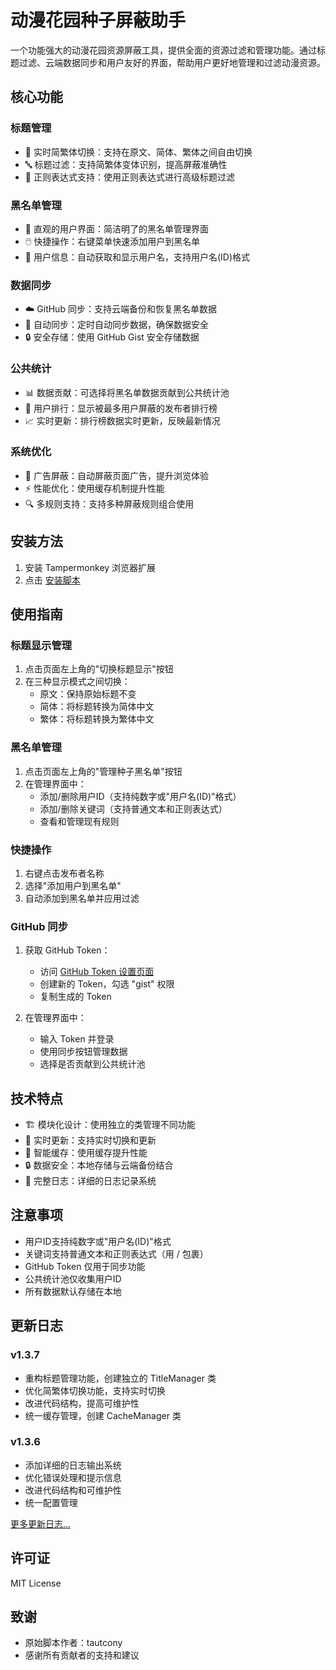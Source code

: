 # 动漫花园种子屏蔽助手

一个功能强大的动漫花园资源屏蔽工具，提供全面的资源过滤和管理功能。通过标题过滤、云端数据同步和用户友好的界面，帮助用户更好地管理和过滤动漫资源。

## 核心功能

### 标题管理
- 🔄 实时简繁体切换：支持在原文、简体、繁体之间自由切换
- 🔤 标题过滤：支持简繁体变体识别，提高屏蔽准确性
- 📝 正则表达式支持：使用正则表达式进行高级标题过滤

### 黑名单管理
- 🎯 直观的用户界面：简洁明了的黑名单管理界面
- 🖱️ 快捷操作：右键菜单快速添加用户到黑名单
- 👥 用户信息：自动获取和显示用户名，支持用户名(ID)格式

### 数据同步
- ☁️ GitHub 同步：支持云端备份和恢复黑名单数据
- 🔄 自动同步：定时自动同步数据，确保数据安全
- 🔒 安全存储：使用 GitHub Gist 安全存储数据

### 公共统计
- 📊 数据贡献：可选择将黑名单数据贡献到公共统计池
- 👥 用户排行：显示被最多用户屏蔽的发布者排行榜
- 📈 实时更新：排行榜数据实时更新，反映最新情况

### 系统优化
- 🚫 广告屏蔽：自动屏蔽页面广告，提升浏览体验
- ⚡ 性能优化：使用缓存机制提升性能
- 🔍 多规则支持：支持多种屏蔽规则组合使用

## 安装方法

1. 安装 Tampermonkey 浏览器扩展
2. 点击 [安装脚本](https://greasyfork.org/zh-CN/scripts/523811-dmhy-torrent-block)

## 使用指南

### 标题显示管理
1. 点击页面左上角的"切换标题显示"按钮
2. 在三种显示模式之间切换：
   - 原文：保持原始标题不变
   - 简体：将标题转换为简体中文
   - 繁体：将标题转换为繁体中文

### 黑名单管理
1. 点击页面左上角的"管理种子黑名单"按钮
2. 在管理界面中：
   - 添加/删除用户ID（支持纯数字或"用户名(ID)"格式）
   - 添加/删除关键词（支持普通文本和正则表达式）
   - 查看和管理现有规则

### 快捷操作
1. 右键点击发布者名称
2. 选择"添加用户到黑名单"
3. 自动添加到黑名单并应用过滤

### GitHub 同步
1. 获取 GitHub Token：
   - 访问 [GitHub Token 设置页面](https://github.com/settings/tokens)
   - 创建新的 Token，勾选 "gist" 权限
   - 复制生成的 Token

2. 在管理界面中：
   - 输入 Token 并登录
   - 使用同步按钮管理数据
   - 选择是否贡献到公共统计池

## 技术特点

- 🏗️ 模块化设计：使用独立的类管理不同功能
- 🔄 实时更新：支持实时切换和更新
- 💾 智能缓存：使用缓存提升性能
- 🔒 数据安全：本地存储与云端备份结合
- 📝 完整日志：详细的日志记录系统

## 注意事项

- 用户ID支持纯数字或"用户名(ID)"格式
- 关键词支持普通文本和正则表达式（用 / 包裹）
- GitHub Token 仅用于同步功能
- 公共统计池仅收集用户ID
- 所有数据默认存储在本地

## 更新日志

### v1.3.7
- 重构标题管理功能，创建独立的 TitleManager 类
- 优化简繁体切换功能，支持实时切换
- 改进代码结构，提高可维护性
- 统一缓存管理，创建 CacheManager 类

### v1.3.6
- 添加详细的日志输出系统
- 优化错误处理和提示信息
- 改进代码结构和可维护性
- 统一配置管理

[更多更新日志...](https://github.com/xkbkx5904/dmhy-torrent-block/blob/main/CHANGELOG.md)

## 许可证

MIT License

## 致谢

- 原始脚本作者：tautcony
- 感谢所有贡献者的支持和建议 
